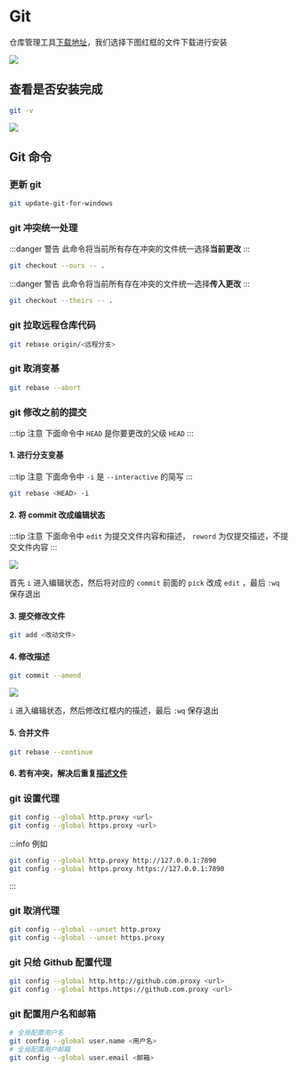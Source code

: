 # Git

仓库管理工具[下载地址](https://git-scm.com/)，我们选择下图红框的文件下载进行安装

<Image src="https://cdn.ddlazy.cn/fastboot/2023/09/05/1693882363/git.png"></Image>

## 查看是否安装完成

```bash
git -v
```

<Image src="https://cdn.ddlazy.cn/fastboot/2023/09/05/1693883306/git-version.png"></Image>

## Git 命令

### 更新 git

```bash
git update-git-for-windows
```

### git 冲突统一处理

:::danger 警告
此命令将当前所有存在冲突的文件统一选择**当前更改**
:::

```bash
git checkout --ours -- .
```

:::danger 警告
此命令将当前所有存在冲突的文件统一选择**传入更改**
:::

```bash
git checkout --theirs -- .
```

### git 拉取远程仓库代码

```bash
git rebase origin/<远程分支>
```

### git 取消变基

```bash
git rebase --abort
```

### git 修改之前的提交

:::tip 注意
下面命令中 `HEAD` 是你要更改的父级 `HEAD`
:::

#### 1. **进行分支变基**

:::tip 注意
下面命令中 `-i` 是 `--interactive` 的简写
:::

```bash
git rebase <HEAD> -i
```

#### 2. **将 commit 改成编辑状态**

:::tip 注意
下面命令中 `edit` 为提交文件内容和描述， `reword` 为仅提交描述，不提交文件内容
:::

<Image src="https://cdn.ddlazy.cn/fastboot/2023/09/05/1693883700/git-rebase-i.png"></Image>

首先 `i` 进入编辑状态，然后将对应的 `commit` 前面的 `pick` 改成 `edit` ，最后 `:wq` 保存退出

#### 3. **提交修改文件**

```bash
git add <改动文件>
```

#### 4. **修改描述** <Badge type="tip" text="可选" />

```bash
git commit --amend
```

<Image src="https://cdn.ddlazy.cn/fastboot/2023/09/05/1693883931/git-rebase-amend.png"></Image>

`i` 进入编辑状态，然后修改红框内的描述，最后 `:wq` 保存退出

#### 5. **合并文件**

```bash
git rebase --continue
```

#### 6. **若有冲突，解决后重复[描述文件](/blog/utils/git#_4-修改描述)**

### git 设置代理

```bash
git config --global http.proxy <url>
git config --global https.proxy <url>
```

:::info 例如

```bash
git config --global http.proxy http://127.0.0.1:7890
git config --global https.proxy https://127.0.0.1:7890
```

:::

### git 取消代理

```bash
git config --global --unset http.proxy
git config --global --unset https.proxy

```

### git 只给 Github 配置代理

```bash
git config --global http.http://github.com.proxy <url>
git config --global https.https://github.com.proxy <url>

```

### git 配置用户名和邮箱

```bash
# 全局配置用户名
git config --global user.name <用户名>
# 全局配置用户邮箱
git config --global user.email <邮箱>
```
